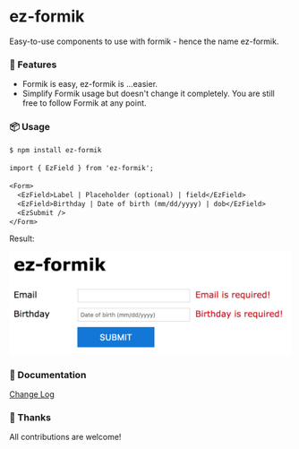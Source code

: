 # ez-formik

Easy-to-use components to use with formik - hence the name ez-formik.

### 🌟 Features

- Formik is easy, ez-formik is ...easier.
- Simplify Formik usage but doesn't change it completely. You are still free to follow Formik at any point.

### 📦 Usage

```JS
$ npm install ez-formik

import { EzField } from 'ez-formik';

<Form>
  <EzField>Label | Placeholder (optional) | field</EzField>
  <EzField>Birthday | Date of birth (mm/dd/yyyy) | dob</EzField>
  <EzSubmit />
</Form>
```

Result:

[![Screenshot](screenshot.png)](src/EzFormikExample.tsx)

### 📖 Documentation

[Change Log](/CHANGELOG.md)

### 🙌 Thanks

All contributions are welcome!